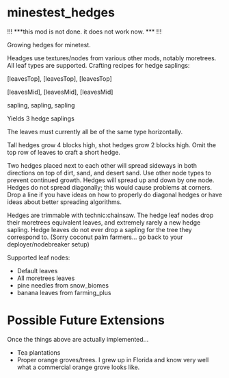 minestest_hedges
================

!!! ***this mod is not done. it does not work now. *** !!!

Growing hedges for minetest.


Headges use textures/nodes from various other mods, notably moretrees. All leaf types are supported. Crafting recipes for hedge saplings:

[leavesTop], [leavesTop], [leavesTop]

[leavesMid], [leavesMid], [leavesMid]

sapling, sapling, sapling


Yields 3 hedge saplings


The leaves must currently all be of the same type horizontally.


Tall hedges grow 4 blocks high, shot hedges grow 2 blocks high. Omit the top row of leaves to craft a short hedge.


Two hedges placed next to each other will spread sideways in both directions on top of dirt, sand, and desert sand. 
Use other node types to prevent continued growth. Hedges will spread up and down by one node. Hedges do not spread
diagonally; this would cause problems at corners. Drop a line if you have ideas on how to properly do diagonal hedges
or have ideas about better spreading algorithms.

Hedges are trimmable with technic:chainsaw. The hedge leaf nodes drop their moretrees equivalent leaves, and 
extremely rarely a new hedge sapling. Hedge leaves do not ever drop a sapling for the tree they correspond to. (Sorry coconut palm farmers... go back to your deployer/nodebreaker setup)


Supported leaf nodes:
* Default leaves
* All moretrees leaves
* pine needles from snow_biomes
* banana leaves from farming_plus


Possible Future Extensions
==========================

Once the things above are actually implemented...

* Tea plantations
* Proper orange groves/trees. I grew up in Florida and know very well what a commercial orange grove looks like.


